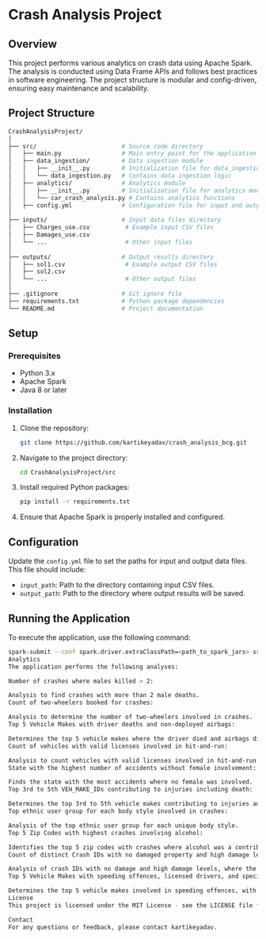 # Crash Analysis Project

## Overview

This project performs various analytics on crash data using Apache Spark. The analysis is conducted using Data Frame APIs and follows best practices in software engineering. The project structure is modular and config-driven, ensuring easy maintenance and scalability.

## Project Structure
```sh
CrashAnalysisProject/
│
├── src/                        # Source code directory
│   ├── main.py                 # Main entry point for the application
│   ├── data_ingestion/         # Data ingestion module
│   │   ├── __init__.py         # Initialization file for data_ingestion module
│   │   └── data_ingestion.py   # Contains data ingestion logic
│   ├── analytics/              # Analytics module
│   │   ├── __init__.py         # Initialization file for analytics module
│   │   └── car_crash_analysis.py # Contains analytics functions
│   ├── config.yml              # Configuration file for input and output paths
│
├── inputs/                     # Input data files directory
│   ├── Charges_use.csv          # Example input CSV files
│   ├── Damages_use.csv
│   └── ...                      # Other input files
│
├── outputs/                    # Output results directory
│   ├── sol1.csv                 # Example output CSV files
│   ├── sol2.csv
│   └── ...                      # Other output files
│
├── .gitignore                  # Git ignore file
├── requirements.txt            # Python package dependencies
└── README.md                   # Project documentation
```

## Setup

### Prerequisites

- Python 3.x
- Apache Spark
- Java 8 or later

### Installation

1. Clone the repository:

    ```sh
    git clone https://github.com/kartikeyadav/crash_analysis_bcg.git
    ```

2. Navigate to the project directory:

    ```sh
    cd CrashAnalysisProject/src
    ```

3. Install required Python packages:

    ```sh
    pip install -r requirements.txt
    ```

4. Ensure that Apache Spark is properly installed and configured.

## Configuration

Update the `config.yml` file to set the paths for input and output data files. This file should include:

- `input_path`: Path to the directory containing input CSV files.
- `output_path`: Path to the directory where output results will be saved.

## Running the Application

To execute the application, use the following command:

```sh
spark-submit --conf spark.driver.extraClassPath=<path_to_spark_jars> src/main.py
Analytics
The application performs the following analyses:

Number of crashes where males killed > 2:

Analysis to find crashes with more than 2 male deaths.
Count of two-wheelers booked for crashes:

Analysis to determine the number of two-wheelers involved in crashes.
Top 5 Vehicle Makes with driver deaths and non-deployed airbags:

Determines the top 5 vehicle makes where the driver died and airbags did not deploy.
Count of vehicles with valid licenses involved in hit-and-run:

Analysis to count vehicles with valid licenses involved in hit-and-run incidents.
State with the highest number of accidents without female involvement:

Finds the state with the most accidents where no female was involved.
Top 3rd to 5th VEH_MAKE_IDs contributing to injuries including death:

Determines the top 3rd to 5th vehicle makes contributing to injuries and deaths.
Top ethnic user group for each body style involved in crashes:

Analysis of the top ethnic user group for each unique body style.
Top 5 Zip Codes with highest crashes involving alcohol:

Identifies the top 5 zip codes with crashes where alcohol was a contributing factor.
Count of distinct Crash IDs with no damaged property and high damage level:

Analysis of crash IDs with no damage and high damage levels, where the car has insurance.
Top 5 Vehicle Makes with speeding offences, licensed drivers, and specific vehicle characteristics:

Determines the top 5 vehicle makes involved in speeding offences, with licensed drivers and specific vehicle attributes.
License
This project is licensed under the MIT License - see the LICENSE file for details.

Contact
For any questions or feedback, please contact kartikeyadav.
